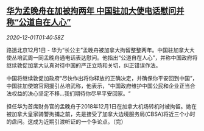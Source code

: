 <!--1606789398000-->
[华为孟晚舟在加被拘两年 中国驻加大使电话慰问并称“公道自在人心”](https://cn.reuters.com/article/mengwanzhou-chinese-ambassador-1201-tues-idCNKBS28B3GH)
------

<div><i>2020-12-01T01:40:58Z</i></div><p>路透北京12月1日 - 华为“长公主”孟晚舟被加拿大拘留整整两年。中国驻加拿大大使丛培武周一同孟晚舟通电话表达慰问。他指出“公道自在人心”，并称中国政府将继续敦促加拿大认真对待中国的严正立场和关切，纠正错误作法。</p><p>中国将继续敦促加政府“尽快作出将你释放的正确决定，并确保你平安回到中国”，中国驻加使馆官网援引丛培武称，他表示，“中国政府维护中国公民和企业正当合法权益的决心坚定不移...我们期待你尽早平安回家。“</p><p>担任华为首席财务官的孟晚舟于2018年12月1日在加拿大机场转机时被拘留。她在被加拿大皇家骑警拘捕之前，先是接受了加拿大边境服务局(CBSA)将近三个小时的盘问。这成为近期引渡听证的一个争论点。（完）</p>
